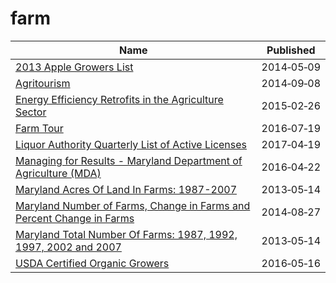 # farm

Name | Published
---- | ---------
[2013 Apple Growers List](../datasets/k7hr-c5u6.md) | 2014&#x2011;05&#x2011;09
[Agritourism](../datasets/q79s-2vp7.md) | 2014&#x2011;09&#x2011;08
[Energy Efficiency Retrofits in the Agriculture Sector](../datasets/9fqr-i344.md) | 2015&#x2011;02&#x2011;26
[Farm Tour](../datasets/pc9u-imet.md) | 2016&#x2011;07&#x2011;19
[Liquor Authority Quarterly List of Active Licenses](../datasets/hrvs-fxs2.md) | 2017&#x2011;04&#x2011;19
[Managing for Results - Maryland Department of Agriculture (MDA)](../datasets/85fh-5hyc.md) | 2016&#x2011;04&#x2011;22
[Maryland Acres Of Land In Farms: 1987-2007](../datasets/avw9-p253.md) | 2013&#x2011;05&#x2011;14
[Maryland Number of Farms, Change in Farms and Percent Change in Farms](../datasets/ewiz-p5uf.md) | 2014&#x2011;08&#x2011;27
[Maryland Total Number Of Farms: 1987, 1992, 1997, 2002 and 2007](../datasets/xekf-g3h9.md) | 2013&#x2011;05&#x2011;14
[USDA Certified Organic Growers](../datasets/2fa6-zgve.md) | 2016&#x2011;05&#x2011;16

